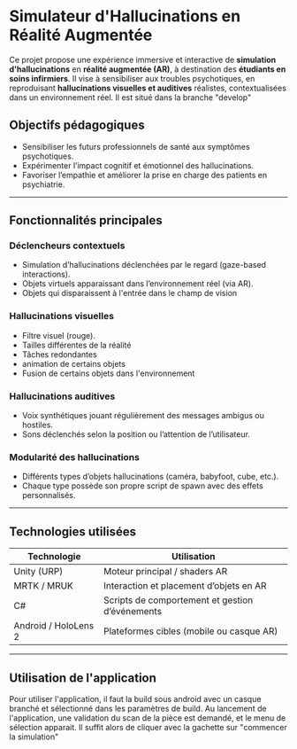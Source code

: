 # Simulateur d'Hallucinations en Réalité Augmentée

Ce projet propose une expérience immersive et interactive de **simulation d'hallucinations** en **réalité augmentée (AR)**, à destination des **étudiants en soins infirmiers**. Il vise à sensibiliser aux troubles psychotiques, en reproduisant **hallucinations visuelles et auditives** réalistes, contextualisées dans un environnement réel.
Il est situé dans la branche "develop"

##  Objectifs pédagogiques

- Sensibiliser les futurs professionnels de santé aux symptômes psychotiques.
- Expérimenter l’impact cognitif et émotionnel des hallucinations.
- Favoriser l’empathie et améliorer la prise en charge des patients en psychiatrie.

---

##  Fonctionnalités principales

###  Déclencheurs contextuels
- Simulation d’hallucinations déclenchées par le regard (gaze-based interactions).
- Objets virtuels apparaissant dans l’environnement réel (via AR).
- Objets qui disparaissent à l'entrée dans le champ de vision

###  Hallucinations visuelles
- Filtre visuel (rouge).
- Tailles différentes de la réalité
- Tâches redondantes
- animation de certains objets
- Fusion de certains objets dans l'environnement

###  Hallucinations auditives
- Voix synthétiques jouant régulièrement des messages ambigus ou hostiles.
- Sons déclenchés selon la position ou l’attention de l’utilisateur.

###  Modularité des hallucinations
- Différents types d’objets hallucinations (caméra, babyfoot, cube, etc.).
- Chaque type possède son propre script de spawn avec des effets personnalisés.

---

## Technologies utilisées

| Technologie | Utilisation |
|-------------|-------------|
| Unity (URP) | Moteur principal / shaders AR |
| MRTK / MRUK | Interaction et placement d’objets en AR |
| C# | Scripts de comportement et gestion d’événements |
| Android / HoloLens 2 | Plateformes cibles (mobile ou casque AR) |

---
## Utilisation de l'application
Pour utiliser l'application, il faut la build sous android avec un casque branché et sélectionné dans les paramètres de build. 
Au lancement de l'application, une validation du scan de la pièce est demandé, et le menu de sélection apparait. 
Il suffit alors de cliquer avec la gachette sur "commencer la simulation"

